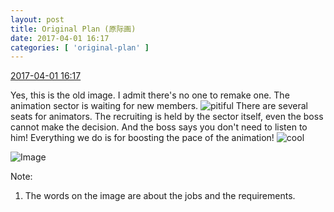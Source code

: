 ```yaml
---
layout: post
title: Original Plan (原际画)
date: 2017-04-01 16:17
categories: [ 'original-plan' ]
---
```


<div class="weibo-info">
  <a href="http://weibo.com/5626539553/ECv313b7g">2017-04-01 16:17</a>
</div>

Yes, this is the old image. I admit there's no one to remake one. The animation sector is waiting for new members. ![pitiful](http://img.t.sinajs.cn/t4/appstyle/expression/ext/normal/af/kl_org.gif) There are several seats for animators. The recruiting is held by the sector itself, even the boss cannot make the decision. And the boss says you don't need to listen to him! Everything we do is for boosting the pace of the animation! ![cool](http://img.t.sinajs.cn/t4/appstyle/expression/ext/normal/40/cool_org.gif)

<!-- more -->

![Image](https://wx4.sinaimg.cn/mw690/0068MnXXly1fe78tmlhk0j31ww2pf4qp.jpg)

Note:
1. The words on the image are about the jobs and the requirements.
